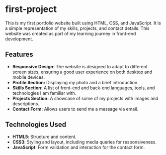 # first-project
This is my first portfolio website built using HTML, CSS, and JavaScript. It is a simple representation of my skills, projects, and contact details. This website was created as part of my learning journey in front-end development.

## Features

- **Responsive Design:** The website is designed to adapt to different screen sizes, ensuring a good user experience on both desktop and mobile devices.
- **Profile Section:** Displaying my photo and a brief introduction.
- **Skills Section:** A list of front-end and back-end languages, tools, and technologies I am familiar with.
- **Projects Section:** A showcase of some of my projects with images and descriptions.
- **Contact Form:** Allows users to send me a message via email.

## Technologies Used

- **HTML5**: Structure and content.
- **CSS3**: Styling and layout, including media queries for responsiveness.
- **JavaScript**: Form validation and interaction for the contact form.
